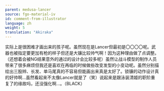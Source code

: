 ```yaml
---
parent: medusa-lancer
source: fgo-material-iv
id: comment-from-illustrator
language: zh
weight: 5
translation: "Akiraka"
---
```


实际上是很困难才画出来的孩子呢。虽然现在是Lancer但最初是〇〇〇〇呢。武器也被指定要更加有枪的样子但还是大镰比较帅气啊！因为这种理由做了点调整。（还想着会被NG结果意外的通过的设计会比较多呢）虽然让战斗模型的制作人员带来了很多麻烦但我还是喜欢在再临的时候做些改变发型的小变动呢。虽然分别描绘出三股辫、长发、单马尾真的不容易但能画出来真是太好了。锁镰的动作设计真的好帅啊…虽然看起来不太像Lancer就是了（笑）说起来是跟泳装清姬的职阶重复了的缘故吗，还没强化啊…。（BLACK）
